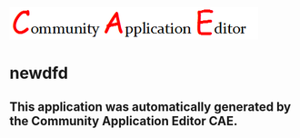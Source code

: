 ![CAE](https://github.com/CAE-Community-Application-Editor/application-newdfd/blob/master/img/logo.png)  

newdfd
===================


This application was automatically generated by the Community Application Editor CAE.  
---------------
